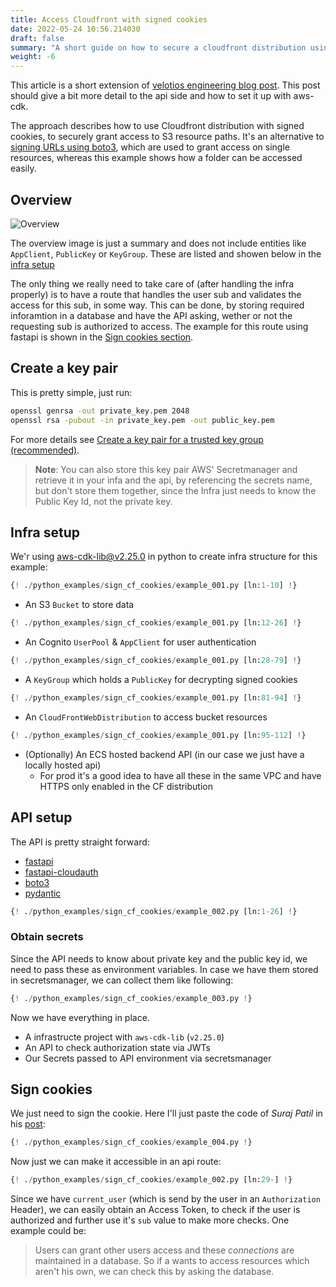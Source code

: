 ```yaml
---
title: Access Cloudfront with signed cookies
date: 2022-05-24 10:56.214030
draft: false
summary: "A short guide on how to secure a cloudfront distribution using signed cookies, based on CF's trusted key groups (including aws-cdk infra)."
weight: -6
---
```


This article is a short extension of 
[velotios engineering blog post](https://www.velotio.com/engineering-blog/s3-cloudfront-to-deliver-static-asset). 
This post should give a bit more detail to the api side and how to set it up with aws-cdk.

The approach describes how to use Cloudfront distribution with signed cookies, to securely grant access to S3 
resource paths. 
It's an alternative to 
[signing URLs using boto3](https://boto3.amazonaws.com/v1/documentation/api/latest/guide/s3-presigned-urls.html), 
which are used to grant access on single resources, whereas this example shows how a folder can be accessed easily.

## Overview

![Overview](/overview.png)

The overview image is just a summary and does not include entities like `AppClient`, `PublicKey` or `KeyGroup`.
These are listed and showen below in the [infra setup](#infra-setup)

The only thing we really need to take care of (after handling the infra properly) is to have a route that handles the
user sub and validates the access for this sub, in some way. This can be done, by storing required inforamtion in a 
database and have the API asking, wether or not the requesting sub is authorized to access. The example for this route
using fastapi is shown in the [Sign cookies section](#sign-cookies). 

## Create a key pair

This is pretty simple, just run:

```bash
openssl genrsa -out private_key.pem 2048
openssl rsa -pubout -in private_key.pem -out public_key.pem
```

For more details see [Create a key pair for a trusted key group (recommended)](https://docs.aws.amazon.com/AmazonCloudFront/latest/DeveloperGuide/private-content-trusted-signers.html#create-key-pair-and-key-group).
> **Note**: You can also store this key pair AWS' Secretmanager and retrieve it in your infa and the api, by referencing 
> the secrets name, but don't store them together, since the Infra just needs to know the Public Key Id, 
> not the private key.   

## Infra setup

We'r using [aws-cdk-lib@v2.25.0](https://github.com/aws/aws-cdk) in python to create infra structure for this example:

````Python
{! ./python_examples/sign_cf_cookies/example_001.py [ln:1-10] !}
````

* An S3 `Bucket` to store data

````Python
{! ./python_examples/sign_cf_cookies/example_001.py [ln:12-26] !}
````

* An Cognito `UserPool` & `AppClient` for user authentication

````Python
{! ./python_examples/sign_cf_cookies/example_001.py [ln:28-79] !}
````

* A `KeyGroup` which holds a `PublicKey` for decrypting signed cookies

````Python
{! ./python_examples/sign_cf_cookies/example_001.py [ln:81-94] !}
````

* An `CloudFrontWebDistribution` to access bucket resources

````Python
{! ./python_examples/sign_cf_cookies/example_001.py [ln:95-112] !}
````

* (Optionally) An ECS hosted backend API (in our case we just have a locally hosted api)
  * For prod it's a good idea to have all these in the same VPC and have HTTPS only enabled in the CF distribution

## API setup

The API is pretty straight forward:
* [fastapi](https://github.com/tiangolo/fastapi)
* [fastapi-cloudauth](https://github.com/tokusumi/fastapi-cloudauth)
* [boto3](https://github.com/boto/boto3)
* [pydantic](https://pydantic-docs.helpmanual.io)

````Python
{! ./python_examples/sign_cf_cookies/example_002.py [ln:1-26] !}
````

### Obtain secrets

Since the API needs to know about private key and the public key id, we need to pass these as environment variables.
In case we have them stored in secretsmanager, we can collect them like following:
````Python
{! ./python_examples/sign_cf_cookies/example_003.py !}
````

Now we have everything in place.
* A infrastructe project with `aws-cdk-lib` (`v2.25.0`)
* An API to check authorization state via JWTs
* Our Secrets passed to API environment via secretsmanager

## Sign cookies

We just need to sign the cookie. Here I'll just paste the code of *Suraj Patil* in his 
[post](https://www.velotio.com/engineering-blog/s3-cloudfront-to-deliver-static-asset):

````Python
{! ./python_examples/sign_cf_cookies/example_004.py !}
````

Now just we can make it accessible in an api route:

````Python
{! ./python_examples/sign_cf_cookies/example_002.py [ln:29-] !}
````

Since we have `current_user` (which is send by the user in an `Authorization` Header), we can easily obtain an Access
Token, to check if the user is authorized and further use it's `sub` value to make more checks. One example could be:

> Users can grant other users access and these *connections* are maintained in a database. So if a wants to access 
> resources which aren't his own, we can check this by asking the database.


